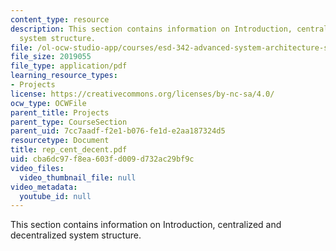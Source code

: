 ```yaml
---
content_type: resource
description: This section contains information on Introduction, centralized and decentralized
  system structure.
file: /ol-ocw-studio-app/courses/esd-342-advanced-system-architecture-spring-2006/cba6dc97f8ea603fd009d732ac29bf9c_rep_cent_decent.pdf
file_size: 2019055
file_type: application/pdf
learning_resource_types:
- Projects
license: https://creativecommons.org/licenses/by-nc-sa/4.0/
ocw_type: OCWFile
parent_title: Projects
parent_type: CourseSection
parent_uid: 7cc7aadf-f2e1-b076-fe1d-e2aa187324d5
resourcetype: Document
title: rep_cent_decent.pdf
uid: cba6dc97-f8ea-603f-d009-d732ac29bf9c
video_files:
  video_thumbnail_file: null
video_metadata:
  youtube_id: null
---
```

This section contains information on Introduction, centralized and decentralized system structure.